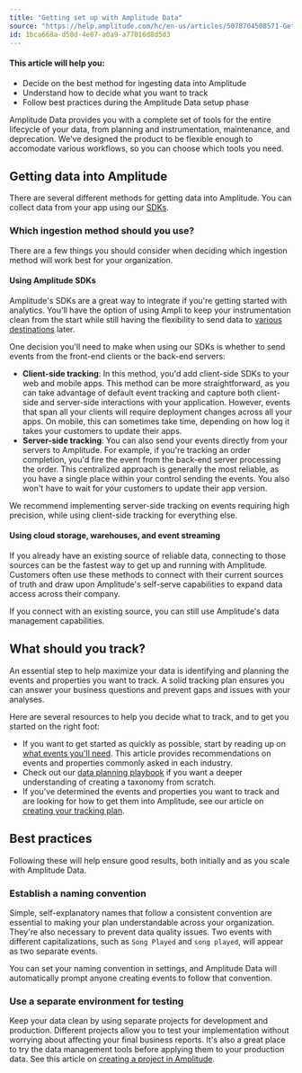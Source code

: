 ```yaml
---
title: "Getting set up with Amplitude Data"
source: "https://help.amplitude.com/hc/en-us/articles/5078704508571-Getting-set-up-with-Amplitude-Data"
id: 1bca668a-d50d-4e07-a0a9-a77016d8d5d3
---
```


#### This article will help you:

* Decide on the best method for ingesting data into Amplitude
* Understand how to decide what you want to track
* Follow best practices during the Amplitude Data setup phase

Amplitude Data provides you with a complete set of tools for the entire lifecycle of your data, from planning and instrumentation, maintenance, and deprecation. We've designed the product to be flexible enough to accomodate various workflows, so you can choose which tools you need.

## Getting data into Amplitude

There are several different methods for getting data into Amplitude. You can collect data from your app using our [SDKs](/get-started/get-data-in).

### Which ingestion method should you use?

There are a few things you should consider when deciding which ingestion method will work best for your organization.

#### Using Amplitude SDKs

Amplitude's SDKs are a great way to integrate if you're getting started with analytics. You'll have the option of using Ampli to keep your instrumentation clean from the start while still having the flexibility to send data to [various destinations](https://www.docs.developers.amplitude.com/data/destinations/ "https://www.docs.developers.amplitude.com/data/destinations/") later.

One decision you'll need to make when using our SDKs is whether to send events from the front-end clients or the back-end servers:

* **Client-side tracking**: In this method, you'd add client-side SDKs to your web and mobile apps. This method can be more straightforward, as you can take advantage of default event tracking and capture both client-side and server-side interactions with your application. However, events that span all your clients will require deployment changes across all your apps. On mobile, this can sometimes take time, depending on how log it takes your customers to update their apps.
* **Server-side tracking**: You can also send your events directly from your servers to Amplitude. For example, if you're tracking an order completion, you'd fire the event from the back-end server processing the order. This centralized approach is generally the most reliable, as you have a single place within your control sending the events. You also won't have to wait for your customers to update their app version.

We recommend implementing server-side tracking on events requiring high precision, while using client-side tracking for everything else.

#### Using cloud storage, warehouses, and event streaming

If you already have an existing source of reliable data, connecting to those sources can be the fastest way to get up and running with Amplitude. Customers often use these methods to connect with their current sources of truth and draw upon Amplitude's self-serve capabilities to expand data access across their company.

If you connect with an existing source, you can still use Amplitude's data management capabilities.

## What should you track?

An essential step to help maximize your data is identifying and planning the events and properties you want to track. A solid tracking plan ensures you can answer your business questions and prevent gaps and issues with your analyses.

Here are several resources to help you decide what to track, and to get you started on the right foot:

* If you want to get started as quickly as possible, start by reading up on [what events you'll need](/get-started/select-events). This article provides recommendations on events and properties commonly asked in each industry.
* Check out our [data planning playbook](/data/data-planning-playbook) if you want a deeper understanding of creating a taxonomy from scratch.
* If you've determined the events and properties you want to track and are looking for how to get them into Amplitude, see our article on [creating your tracking plan](/data/create-tracking-plan).

## Best practices

Following these will help ensure good results, both initially and as you scale with Amplitude Data.

### Establish a naming convention

Simple, self-explanatory names that follow a consistent convention are essential to making your plan understandable across your organization. They're also necessary to prevent data quality issues. Two events with different capitalizations, such as `Song Played` and `song played`, will appear as two separate events.

You can set your naming convention in settings, and Amplitude Data will automatically prompt anyone creating events to follow that convention.

### Use a separate environment for testing

Keep your data clean by using separate projects for development and production. Different projects allow you to test your implementation without worrying about affecting your final business reports. It's also a great place to try the data management tools before applying them to your production data. See this article on [creating a project in Amplitude](/get-started/create-project).
